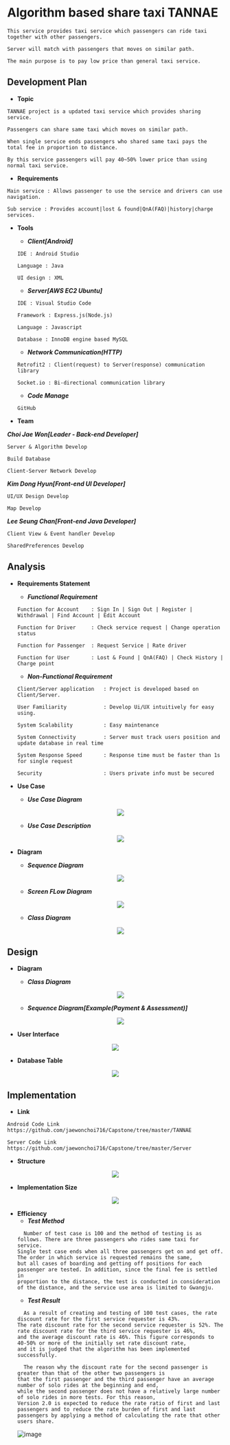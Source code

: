 # Algorithm based share taxi TANNAE
```
This service provides taxi service which passengers can ride taxi together with other passengers.

Server will match with passengers that moves on similar path.

The main purpose is to pay low price than general taxi service.
```

## Development Plan
* **Topic**   
```
TANNAE project is a updated taxi service which provides sharing service.  

Passengers can share same taxi which moves on similar path.   

When single service ends passengers who shared same taxi pays the total fee in proportion to distance.  

By this service passengers will pay 40~50% lower price than using normal taxi service.  
```

* **Requirements**    
```
Main service : Allows passenger to use the service and drivers can use navigation.  

Sub service : Provides account|lost & found|QnA(FAQ)|history|charge services.   
```

* **Tools**  
  - ***Client[Android]***   
  ```
  IDE : Android Studio    
  
  Language : Java   
  
  UI design : XML     
  ```
  - ***Server[AWS EC2 Ubuntu]***  
  ``` 
  IDE : Visual Studio Code    
  
  Framework : Express.js(Node.js)   
  
  Language : Javascript
  
  Database : InnoDB engine based MySQL
  ```
  - ***Network Communication(HTTP)***   
  ```
  Retrofit2 : Client(request) to Server(response) communication library    
  
  Socket.io : Bi-directional communication library    
  ```
  - ***Code Manage***   
  ```
  GitHub 
  ```
  
* **Team**  

***Choi Jae Won[Leader - Back-end Developer]***  
```
Server & Algorithm Develop  
  
Build Database 
  
Client-Server Network Develop
```
***Kim Dong Hyun[Front-end UI Developer]***  
```
UI/UX Design Develop
  
Map Develop
```  
***Lee Seung Chan[Front-end Java Developer]***  
```
Client View & Event handler Develop  
  
SharedPreferences Develop
```

## Analysis 

* **Requirements Statement**
  - ***Functional Requirement***  
  ```
  Function for Account    : Sign In | Sign Out | Register | Withdrawal | Find Account | Edit Account
  
  Function for Driver     : Check service request | Change operation status
  
  Function for Passenger  : Request Service | Rate driver
  
  Function for User       : Lost & Found | QnA(FAQ) | Check History | Charge point
  ```
  - ***Non-Functional Requirement***
  ```
  Client/Server application   : Project is developed based on Client/Server.
  
  User Familiarity            : Develop Ui/UX intuitively for easy using.
  
  System Scalability          : Easy maintenance
  
  System Connectivity         : Server must track users position and update database in real time
  
  System Response Speed       : Response time must be faster than 1s for single request
  
  Security                    : Users private info must be secured
  ```
* **Use Case**  
  - ***Use Case Diagram***    
  <p align="center">
    <img src= "https://user-images.githubusercontent.com/87649850/172292202-1ee5b828-4e94-408d-af57-15467c80557c.png">
  </p>
  
  - ***Use Case Description***    
  <p align="center">
    <img src= "https://user-images.githubusercontent.com/87649850/172345551-b6b8a4e2-9673-4b3f-a238-0f6f96018275.gif">
  </p>

* **Diagram**  
  - ***Sequence Diagram***   
  <p align="center">
    <img src= "https://user-images.githubusercontent.com/87649850/172347060-dc84d195-fd34-4250-9a32-1995beba0bcc.gif">
  </p>
  
  - ***Screen FLow Diagram***   
  <p align="center">
    <img src= "https://user-images.githubusercontent.com/87649850/172292634-80fb4887-c3df-44ab-9e75-caf781c32c18.png">
  </p>

  - ***Class Diagram***   
  <p align="center">
    <img src= "https://user-images.githubusercontent.com/87649850/172292660-6c32670f-a6f7-4f39-aa6b-cd23fac7f2ab.png">
  </p>
  
## Design 
  
* **Diagram**     
  - ***Class Diagram***   
  <p align="center">
    <img src= "https://user-images.githubusercontent.com/87649850/172328033-63d1e21d-e920-4712-98c0-5cd3132071da.png">
  </p>
  
  - ***Sequence Diagram[Example(Payment & Assessment)]***   
  <p align="center">
    <img src= "https://user-images.githubusercontent.com/87649850/172348272-9fc28398-fbb6-4270-88b7-f5babfd05498.gif">
  </p>

* **User Interface**    
<p align="center">
  <img src= "https://user-images.githubusercontent.com/87649850/172342692-03dc58b5-c009-41bc-bcf3-4390f3b44449.gif">
</p>

* **Database Table**    
<p align="center">
  <img src= "https://user-images.githubusercontent.com/87649850/172344271-9d9ce7c1-8b66-44ad-9c33-97e04a48cf1d.gif">
</p> 

## Implementation   

* **Link**  
```
Android Code Link   
https://github.com/jaewonchoi716/Capstone/tree/master/TANNAE

Server Code Link
https://github.com/jaewonchoi716/Capstone/tree/master/Server
```
* **Structure**   
<p align="center">
<img src="https://user-images.githubusercontent.com/87649850/172361065-ad2c5631-bbac-4379-9b80-c1868af0a9de.png">
</p>    

* **Implementation Size**     
<p align="center">
<img src="https://user-images.githubusercontent.com/87649850/172361142-fb9e5c29-227a-4617-bf72-dcf2d476c34d.png">
</p>  

* **Efficiency**
  - ***Test Method***
  ```
    Number of test case is 100 and the method of testing is as follows. There are three passengers who rides same taxi for service.
  Single test case ends when all three passengers get on and get off. The order in which service is requested remains the same,
  but all cases of boarding and getting off positions for each passenger are tested. In addition, since the final fee is settled in
  proportion to the distance, the test is conducted in consideration of the distance, and the service use area is limited to Gwangju.
  ```
  - ***Test Result***
  ```
    As a result of creating and testing of 100 test cases, the rate discount rate for the first service requester is 43%.
  The rate discount rate for the second service requester is 52%. The rate discount rate for the third service requester is 46%,
  and the average discount rate is 46%. This figure corresponds to 40-50% or more of the initially set rate discount rate,
  and it is judged that the algorithm has been implemented successfully.
  
    The reason why the discount rate for the second passenger is greater than that of the other two passengers is
  that the first passenger and the third passenger have an average number of solo rides at the beginning and end,
  while the second passenger does not have a relatively large number of solo rides in more tests. For this reason,
  Version 2.0 is expected to reduce the rate ratio of first and last passengers and to reduce the rate burden of first and last
  passengers by applying a method of calculating the rate that other users share.
  ```   
  ![image](https://user-images.githubusercontent.com/87649850/172363510-2a9480a6-b048-4b9b-8ae5-22a23794c7ab.png)   
